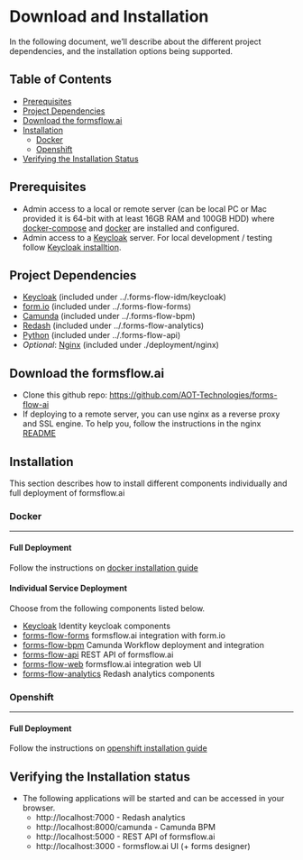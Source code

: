 # Download and Installation
In the following document, we’ll describe about the different project dependencies, and the installation options being supported.

## Table of Contents
* [Prerequisites](#prerequisites)
* [Project Dependencies](#project-dependencies)
* [Download the formsflow.ai](#download-the-formsflowai)
* [Installation](#installation)
  * [Docker](#docker)
  * [Openshift](#openshift)
* [Verifying the Installation Status](#verifying-the-installation-status)


## Prerequisites

* Admin access to a local or remote server (can be local PC or Mac provided it is 64-bit with at least 16GB RAM and 100GB HDD) where [docker-compose](https://docker.com) and [docker](https://docker.com) are installed and configured. 
* Admin access to a [Keycloak](https://www.keycloak.org/) server. For local development / testing follow [Keycloak installtion](../forms-flow-idm/keycloak).


## Project Dependencies

- [Keycloak](https://www.keycloak.org/) (included under ../.forms-flow-idm/keycloak)
- [form.io](https://www.form.io/opensource) (included under ../.forms-flow-forms)
- [Camunda](https://camunda.com/) (included under ../.forms-flow-bpm)
- [Redash](https://redash.io) (included under ../.forms-flow-analytics)
- [Python](https://www.python.org/) (included under ../.forms-flow-api)
- *Optional*: [Nginx](https://www.nginx.com) (included under ./deployment/nginx) 

## Download the formsflow.ai

* Clone this github repo:  https://github.com/AOT-Technologies/forms-flow-ai
* If deploying to a remote server, you can use nginx as a reverse proxy and SSL engine. To help you, follow the instructions in the nginx [README](./nginx/README.md)

## Installation

This section describes how to install different components individually and full deployment of formsflow.ai

### Docker
------------------
#### Full Deployment

 Follow the instructions on [docker installation guide](./docker)
 
#### Individual Service Deployment

Choose from the following components listed below.
 * [Keycloak](../forms-flow-idm/keycloak) Identity keycloak components
 * [forms-flow-forms](../forms-flow-forms) formsflow.ai integration with form.io
 * [forms-flow-bpm](../forms-flow-bpm) Camunda Workflow deployment and integration
 * [forms-flow-api](../forms-flow-api) REST API of formsflow.ai
 * [forms-flow-web](../forms-flow-web) formsflow.ai integration web UI
 * [forms-flow-analytics](../forms-flow-analytics) Redash analytics components
 
### Openshift
------------------
#### Full Deployment
 Follow the instructions on [openshift installation guide](./openshift)
 
## Verifying the Installation status
* The following applications will be started and can be accessed in your browser.
   * http://localhost:7000 - Redash analytics
   * http://localhost:8000/camunda - Camunda BPM
   * http://localhost:5000 - REST API of formsflow.ai
   * http://localhost:3000 - formsflow.ai UI (+ forms designer) 
                  
